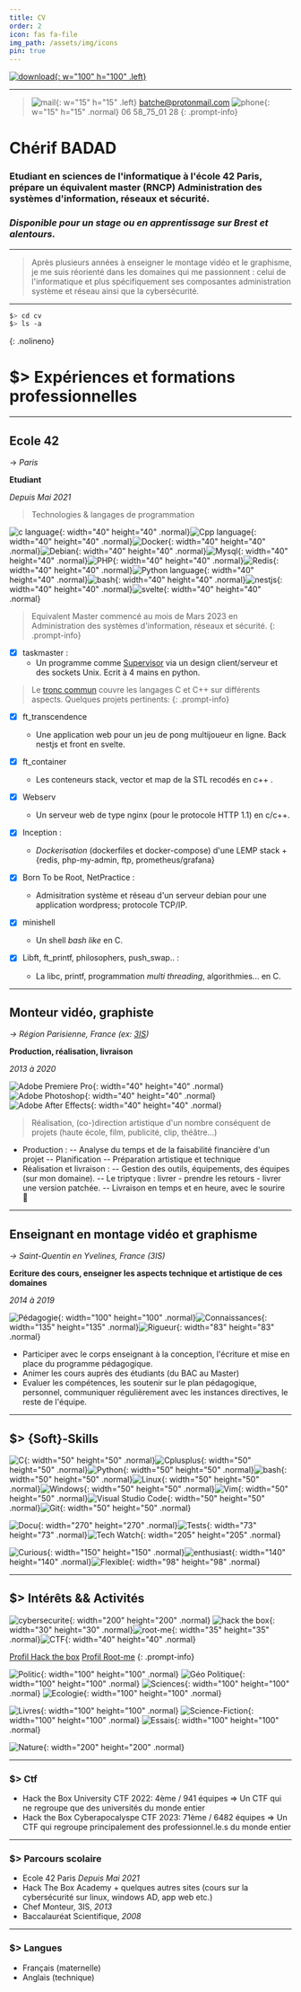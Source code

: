 ```yaml
---
title: CV
order: 2
icon: fas fa-file
img_path: /assets/img/icons
pin: true
---
```

[![download](/resume/download.svg){: w="100" h="100" .left}](/assets/downloads/cv_fr.pdf)

---
> ![mail](/resume/mail.svg){: w="15" h="15" .left} batche@protonmail.com ![phone](/resume/phone.svg){: w="15" h="15" .normal} 06 58_75_01 28
{: .prompt-info}

# Chérif BADAD

### Etudiant en sciences de l'informatique à l'école 42 Paris, prépare un équivalent master (RNCP) Administration des systèmes d'information, réseaux et sécurité.
### _Disponible pour un stage ou en apprentissage sur Brest et alentours._

---

> Après plusieurs années à enseigner le montage vidéo et le graphisme, je me suis réorienté dans les domaines qui me passionnent :
> celui de l'informatique et plus spécifiquement ses composantes administration système et réseau ainsi que la cybersécurité.

---
```bash
$> cd cv
$> ls -a
```
{: .nolineno}
# $> Expériences et formations professionnelles
---
## Ecole 42
-> _Paris_

**Etudiant**

_Depuis Mai 2021_


> Technologies & langages de programmation

![c language](c/c-plain.svg){: width="40" height="40" .normal}![Cpp language](cplusplus/cplusplus-plain.svg){: width="40" height="40" .normal}![Docker](docker/docker-plain.svg){: width="40" height="40" .normal}![Debian](debian/debian-plain.svg){: width="40" height="40" .normal}![Mysql](mysql/mysql-plain.svg){: width="40" height="40" .normal}![PHP](php/php-plain.svg){: width="40" height="40" .normal}![Redis](redis/redis-plain.svg){: width="40" height="40" .normal}![Python language](python/python-plain.svg){: width="40" height="40" .normal}![bash](bash/bash-plain.svg){: width="40" height="40" .normal}![nestjs](nestjs/nestjs-plain.svg){: width="40" height="40" .normal}![svelte](svelte/svelte-plain.svg){: width="40" height="40" .normal}


> Equivalent Master commencé au mois de Mars 2023 en Administration des systèmes d'information, réseaux et sécurité.
{: .prompt-info}

- [x] taskmaster :
    - Un programme comme [Supervisor](http://supervisord.org/) via un design client/serveur et des sockets Unix. Ecrit à 4 mains en python.

> Le [tronc commun](https://raw.githubusercontent.com/0xbatche/0xbatche.github.io/master/common-core-42.png) couvre les langages C et C++ sur différents aspects. Quelques projets pertinents:
{: .prompt-info}

- [x] ft_transcendence
    - Une application web pour un jeu de pong multijoueur en ligne. Back nestjs et front en svelte.

- [x] ft_container
    - Les conteneurs stack, vector et map de la STL recodés en c++ .

- [x] Webserv
    - Un serveur web de type nginx (pour le protocole HTTP 1.1) en c/c++.

- [x] Inception :
    - _Dockerisation_ (dockerfiles et docker-compose) d'une LEMP stack + {redis, php-my-admin, ftp, prometheus/grafana}

- [x] Born To be Root, NetPractice :
    - Admisitration système et réseau d'un serveur debian pour une application wordpress; protocole TCP/IP.

- [x] minishell
    - Un shell _bash like_ en C.

- [x] Libft, ft_printf, philosophers, push_swap.. :
    - La libc, printf, programmation _multi threading_, algorithmies... en C.

---

## Monteur vidéo, graphiste

_-> Région Parisienne, France (ex: [3IS](https://www.3is.fr/))_

**Production, réalisation, livraison**

_2013 à 2020_

![Adobe Premiere Pro](premierepro/premierepro-plain.svg){: width="40" height="40" .normal}![Adobe Photoshop](photoshop/photoshop-plain.svg){: width="40" height="40" .normal}![Adobe After Effects](aftereffects/aftereffects-plain.svg){: width="40" height="40" .normal}

> Réalisation, (co-)direction artistique d'un nombre conséquent de projets (haute école, film, publicité, clip, théâtre...)

- Production :
-- Analyse du temps et de la faisabilité financière d'un projet
-- Planification
-- Préparation artistique et technique
- Réalisation et livraison :
-- Gestion des outils, équipements, des équipes (sur mon domaine).
-- Le triptyque : livrer - prendre les retours - livrer une version patchée.
-- Livraison en temps et en heure, avec le sourire 🙂

---

## Enseignant en montage vidéo et graphisme

_-> Saint-Quentin en Yvelines, France (3IS)_

**Ecriture des cours, enseigner les aspects technique et artistique de ces domaines**

_2014 à 2019_

![Pédagogie](softskills/pedagogie.svg){: width="100" height="100" .normal}![Connaissances](softskills/connaissances.svg){: width="135" height="135" .normal}![Rigueur](softskills/rigueur.svg){: width="83" height="83" .normal}

- Participer avec le corps enseignant à la conception, l'écriture et mise en place du programme pédagogique.
- Animer les cours auprès des étudiants (du BAC au Master)
- Evaluer les compétences, les soutenir sur le plan pédagogique, personnel, communiquer régulièrement avec les instances directives, le reste de l'équipe.

---

## $> {Soft}-Skills
![C](c/c-plain.svg){: width="50" height="50" .normal}![Cplusplus](cplusplus/cplusplus-plain.svg){: width="50" height="50" .normal}![Python](python/python-plain.svg){: width="50" height="50" .normal}![bash](bash/bash-plain.svg){: width="50" height="50" .normal}![Linux](linux/linux-plain.svg){: width="50" height="50" .normal}![Windows](windows8/windows8-original.svg){: width="50" height="50" .normal}![Vim](vim/vim-plain.svg){: width="50" height="50" .normal}![Visual Studio Code](visualstudio/visualstudio-plain.svg){: width="50" height="50" .normal}![Git](git/git-plain.svg){: width="50" height="50" .normal}

 ![Docu](softskills/docreporting.svg){: width="270" height="270" .normal}![Tests](softskills/tests.svg){: width="73" height="73" .normal}![Tech Watch](softskills/veilleinfo.svg){: width="205" height="205" .normal}

![Curious](softskills/curieux.svg){: width="150" height="150" .normal}![enthusiast](softskills/enthousiaste.svg){: width="140" height="140" .normal}![Flexible](softskills/flexible.svg){: width="98" height="98" .normal}

---

## $> Intérêts && Activités
![cybersecurite](interets/cybersec.svg){: width="200" height="200" .normal} ![hack the box](hackthebox/htb.svg){: width="30" height="30" .normal}![root-me](rootme/rootme.svg){: width="35" height="35" .normal}![CTF](interets/ctf.svg){: width="40" height="40" .normal}

[Profil Hack the box](https://app.hackthebox.com/profile/789938)
[Profil Root-me](https://www.root-me.org/kibatche)
{: .prompt-info}

![Politic](interets/politique.svg){: width="100" height="100" .normal} ![Géo Politique](interets/geopolitique.svg){: width="100" height="100" .normal} ![Sciences](interets/sciences.svg){: width="100" height="100" .normal} ![Ecologie](interets/ecologie.svg){: width="100" height="100" .normal}

![Livres](interets/livre.svg){: width="100" height="100" .normal} ![Science-Fiction](interets/sf.svg){: width="100" height="100" .normal} ![Essais](interets/essais.svg){: width="100" height="100" .normal}

![Nature](interets/nature.svg){: width="200" height="200" .normal}

---

### $> Ctf

- Hack the Box University CTF 2022: 4ème / 941 équipes  => Un CTF qui ne regroupe que des universités du monde entier 
- Hack the Box Cyberapocalyspe CTF 2023: 71ème / 6482 équipes => Un CTF qui regroupe principalement des professionnel.le.s du monde entier

---

### $> Parcours scolaire
- Ecole 42 Paris _Depuis Mai 2021_
- Hack The Box Academy + quelques autres sites (cours sur la cybersécurité sur linux, windows AD, app web etc.)
- Chef Monteur, 3IS, _2013_
- Baccalauréat Scientifique, _2008_

---

### $> Langues
- Français (maternelle)
- Anglais (technique)

